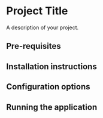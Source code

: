 # Project Title

A description of your project.

## Pre-requisites

## Installation instructions

## Configuration options

## Running the application
